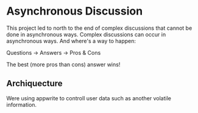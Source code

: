 # Asynchronous Discussion
This project led to north to the end of complex discussions that cannot be done in asynchronous ways.
Complex discussions can occur in asynchronous ways. And where's a way to happen:

Questions -> Answers -> Pros & Cons

The best (more pros than cons) answer wins!

## Archiquecture
Were using appwrite to controll user data such as another volatile information. 